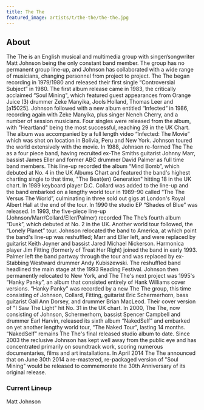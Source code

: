 ```yaml
---
title: The The
featured_image: artists/t/the-the/the-the.jpg
---
```

## About

The The is an English musical and multimedia group with singer/songwriter Matt Johnson being the only constant band member. The group has no permanent group line-up, and Johnson has collaborated with a wide range of musicians, changing personnel from project to project.
The The began recording in 1979/1980 and released their first single “Controversial Subject” in 1980. The first album release came in 1983, the critically acclaimed “Soul Mining", which featured guest appearances from Orange Juice (3) drummer Zeke Manyika, Jools Holland, Thomas Leer and [a15025].
Johnson followed with a new album entitled “Infected” in 1986, recording again with Zeke Manyika, plus singer Neneh Cherry, and a number of session musicians. Four singles were released from the album, with "Heartland" being the most successful, reaching 29 in the UK Chart. The album was accompanied by a full length video “Infected: The Movie” which was shot on location in Bolivia, Peru and New York. Johnson toured the world extensively with the movie. 
In 1988, Johnson re-formed The The as a four piece band, having recruited ex-The Smiths guitarist Johnny Marr, bassist James Eller and former ABC drummer David Palmer as full time band members. This line-up recorded the album “Mind Bomb”, which debuted at No. 4 in the UK Albums Chart and featured the band's highest charting single to that time, "The Beat(en) Generation" hitting 18 in the UK chart.
In 1989 keyboard player D.C. Collard was added to the line-up and the band embarked on a lengthy world tour in 1989–90 called “The The Versus The World”, culminating in three sold out gigs at London's Royal Albert Hall at the end of the tour. 
In 1990 the studio EP “Shades of Blue” was released. 
In 1993, the five-piece line-up (Johnson/Marr/Collard/Eller/Palmer) recorded The The’s fourth album “Dusk”, which debuted at No. 2 in the UK. Another world tour followed, the “Lonely Planet” tour. Johnson relocated the band to America, at which point the band's line-up was reshuffled; Marr and Eller left, and were replaced by guitarist Keith Joyner and bassist Jared Michael Nickerson. Harmonica player Jim Fitting (formerly of Treat Her Right) joined the band in early 1993. Palmer left the band partway through the tour and was replaced by ex-Stabbing Westward drummer Andy Kubiszewski. The reshuffled band headlined the main stage at the 1993 Reading Festival.
Johnson then permanently relocated to New York, and The The's next project was 1995's “Hanky Panky”, an album that consisted entirely of Hank Williams cover versions. “Hanky Panky” was recorded by a new The The group, this time consisting of Johnson, Collard, Fitting, guitarist Eric Schermerhorn, bass guitarist Gail Ann Dorsey, and drummer Brian MacLeod. Their cover version of "I Saw The Light" hit No. 31 in the UK chart.
In 2000, The The, now consisting of Johnson, Schermerhorn, bassist Spencer Campbell and drummer Earl Harvin, released its sixth album “NakedSelf” and embarked on yet another lengthy world tour, “The Naked Tour”, lasting 14 months. “NakedSelf” remains The The's final released studio album to date.
Since 2003 the reclusive Johnson has kept well away from the public eye and has concentrated primarily on soundtrack work, scoring numerous documentaries, films and art installations.
In April 2014 The The announced that on June 30th 2014 a re-mastered, re-packaged version of "Soul Mining" would be released to commemorate the 30th Anniversary of its original release. 


### Current Lineup

Matt Johnson

